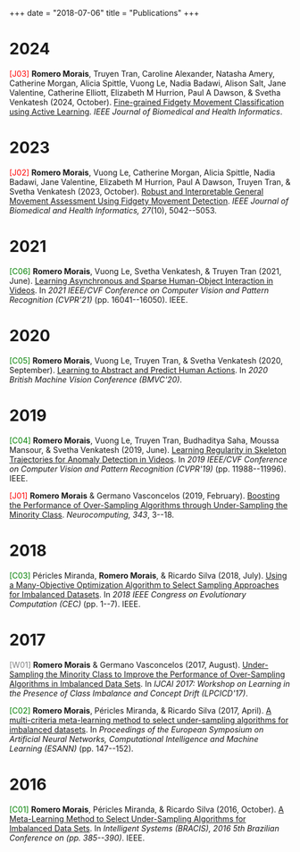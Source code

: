 +++
date = "2018-07-06"
title = "Publications"
+++
# 2024
<span style='color:red'>[J03]</span> **Romero Morais**, Truyen Tran, Caroline Alexander, Natasha Amery, Catherine Morgan, Alicia Spittle, Vuong Le, Nadia Badawi, Alison Salt, Jane Valentine, Catherine Elliott, Elizabeth M Hurrion, Paul A Dawson, & Svetha Venkatesh (2024, October). [Fine-grained Fidgety Movement Classification using Active Learning](https://ieeexplore.ieee.org/document/10704950). _IEEE Journal of Biomedical and Health Informatics_.

# 2023
<span style='color:red'>[J02]</span> **Romero Morais**, Vuong Le, Catherine Morgan, Alicia Spittle, Nadia Badawi, Jane Valentine, Elizabeth M Hurrion, Paul A Dawson, Truyen Tran, & Svetha Venkatesh (2023, October). [Robust and Interpretable General Movement Assessment Using Fidgety Movement Detection](https://ieeexplore.ieee.org/document/10195984). _IEEE Journal of Biomedical and Health Informatics, 27_(10), 5042--5053.

# 2021
<span style='color:green'>[C06]</span> **Romero Morais**, Vuong Le, Svetha Venkatesh, & Truyen Tran (2021, June). [Learning Asynchronous and Sparse Human-Object Interaction in Videos](https://openaccess.thecvf.com/content/CVPR2021/html/Morais_Learning_Asynchronous_and_Sparse_Human-Object_Interaction_in_Videos_CVPR_2021_paper.html). In _2021 IEEE/CVF Conference on Computer Vision and Pattern Recognition (CVPR'21)_ (pp. 16041--16050). IEEE.

# 2020
<span style='color:green'>[C05]</span> **Romero Morais**, Vuong Le, Truyen Tran, & Svetha Venkatesh (2020, September). [Learning to Abstract and Predict Human Actions](https://www.bmvc2020-conference.com/conference/papers/paper_0979.html). In _2020 British Machine Vision Conference (BMVC'20)_.

# 2019
<span style='color:green'>[C04]</span> **Romero Morais**, Vuong Le, Truyen Tran, Budhaditya Saha, Moussa Mansour, & Svetha Venkatesh (2019, June). [Learning Regularity in Skeleton Trajectories for Anomaly Detection in Videos](http://openaccess.thecvf.com/content_CVPR_2019/html/Morais_Learning_Regularity_in_Skeleton_Trajectories_for_Anomaly_Detection_in_Videos_CVPR_2019_paper.html). In _2019 IEEE/CVF Conference on Computer Vision and Pattern Recognition (CVPR'19)_ (pp. 11988--11996). IEEE.

<span style='color:red'>[J01]</span> **Romero Morais** & Germano Vasconcelos (2019, February). [Boosting the Performance of Over-Sampling Algorithms through Under-Sampling the Minority Class](https://www.sciencedirect.com/science/article/pii/S0925231219301584). _Neurocomputing, 343_, 3--18.

# 2018
<span style='color:green'>[C03]</span> Péricles Miranda, **Romero Morais**, & Ricardo Silva (2018, July). [Using a Many-Objective Optimization Algorithm to Select Sampling Approaches for Imbalanced Datasets](https://ieeexplore.ieee.org/document/8477988). In _2018 IEEE Congress on Evolutionary Computation (CEC)_ (pp. 1--7). IEEE.

# 2017
<span style='color:gray'>[W01]</span> **Romero Morais** & Germano Vasconcelos (2017, August). [Under-Sampling the Minority Class to Improve the Performance of Over-Sampling Algorithms in Imbalanced Data Sets](https://arxiv.org/pdf/1707.09425#page=16). In _IJCAI 2017: Workshop on Learning in the Presence of Class Imbalance and Concept Drift (LPCICD'17)_.

<span style='color:green'>[C02]</span> **Romero Morais**, Péricles Miranda, & Ricardo Silva (2017, April). [A multi-criteria meta-learning method to select under-sampling algorithms for imbalanced datasets](https://www.elen.ucl.ac.be/Proceedings/esann/esannpdf/es2017-11.pdf). In _Proceedings of the European Symposium on Artificial Neural Networks, Computational Intelligence and Machine Learning (ESANN)_ (pp. 147--152).

# 2016
<span style='color:green'>[C01]</span> **Romero Morais**, Péricles Miranda, & Ricardo Silva (2016, October). [A Meta-Learning Method to Select Under-Sampling Algorithms for Imbalanced Data Sets](http://ieeexplore.ieee.org/document/7839617/). In _Intelligent Systems (BRACIS), 2016 5th Brazilian Conference on (pp. 385--390)_. IEEE.